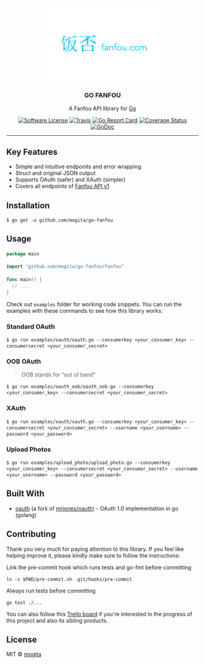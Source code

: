 <p align="center">
  <img src="fanfou.png?raw=true" width="300" height="200" />
  <h3 align="center">GO FANFOU</h3>
  <p align="center">A Fanfou API library for <a href="http://golang.org/" target="_blank">Go</a></p>
  <p align="center">
    <a href="/LICENSE"><img alt="Software License" src="https://img.shields.io/badge/license-MIT-brightgreen.svg?style=flat-square"></a>
    <a href="https://travis-ci.org/mogita/go-fanfou"><img alt="Travis" src="https://img.shields.io/travis/mogita/go-fanfou/master.svg?style=flat-square"></a>
    <a href="https://goreportcard.com/report/github.com/mogita/go-fanfou"><img alt="Go Report Card" src="https://goreportcard.com/badge/github.com/mogita/go-fanfou?style=flat-square"></a>
    <a href="https://coveralls.io/github/mogita/go-fanfou?branch=master"><img alt="Coverage Status" src="https://img.shields.io/coveralls/mogita/go-fanfou/master.svg?style=flat-square"></a>
    <a href="https://godoc.org/github.com/mogita/go-fanfou/fanfou"><img alt="GoDoc" src="https://img.shields.io/badge/godoc-reference-blue.svg?style=flat-square"></a>
  </p>
</p>

---

## Key Features

- Simple and intuitive endponits and error wrapping
- Struct and original JSON output
- Supports OAuth (safer) and XAuth (simpler)
- Covers all endpoints of [Fanfou API v1](https://github.com/mogita/FanFouAPIDoc/wiki)

## Installation

```
$ go get -u github.com/mogita/go-fanfou
```

## Usage

```go
package main

import "github.com/mogita/go-fanfou/fanfou"

func main() {
  // ...
}
```

Check out `examples` folder for working code snippets. You can run the examples with these commands to see how this library works:

### Standard OAuth

```shell
$ go run examples/oauth/oauth.go --consumerkey <your_consumer_key> --consumersecret <your_consumer_secret>
```

### OOB OAuth

> OOB stands for "out of band"

```shell
$ go run examples/oauth_oob/oauth_oob.go --consumerkey <your_consumer_key> --consumersecret <your_consumer_secret>
```

### XAuth

```shell
$ go run examples/xauth/xauth.go --consumerkey <your_consumer_key> --consumersecret <your_consumer_secret> --username <your_username> --password <your_password>
```

### Upload Photos

```shell
$ go run examples/upload_photo/upload_photo.go --consumerkey <your_consumer_key> --consumersecret <your_consumer_secret> --username <your_username> --password <your_password>
```

## Built With

- [oauth](https://godoc.org/github.com/mogita/oauth) (a fork of [mrjones/oauth](https://godoc.org/github.com/mrjones/oauth)) - OAuth 1.0 implementation in go (golang)

## Contributing

Thank you very much for paying attention to this library. If you feel like helping improve it, please kindly make sure to follow the instructions:

Link the pre-commit hook which runs tests and go-fmt before committing

```
ln -s $PWD/pre-commit.sh .git/hooks/pre-commit
```

Always run tests before committing

```
go test ./...
```

You can also follow this [Trello board](https://trello.com/b/Z6XTVn7U/go-fanfou) if you're interested in the progress of this project and also its sibling products.

## License

MIT © [mogita](https://github.com/mogita)
